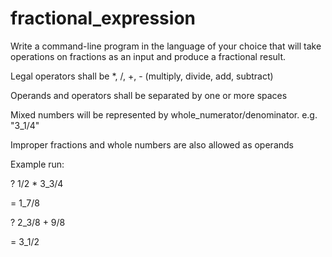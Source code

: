 # fractional_expression

Write a command-line program in the language of your choice that will take operations on fractions as an input and produce a fractional result.

Legal operators shall be *, /, +, - (multiply, divide, add, subtract)

Operands and operators shall be separated by one or more spaces

Mixed numbers will be represented by whole_numerator/denominator. e.g. "3_1/4"

Improper fractions and whole numbers are also allowed as operands 

Example run:

? 1/2 * 3_3/4

= 1_7/8

? 2_3/8 + 9/8

= 3_1/2

